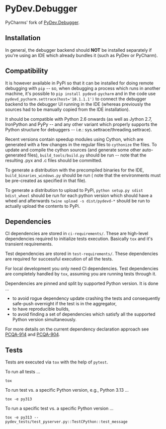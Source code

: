 # PyDev.Debugger

PyCharms' fork of [PyDev.Debugger][pydevd].

## Installation

In general, the debugger backend should **NOT** be installed separately if you're using an IDE which already
bundles it (such as PyDev or PyCharm).

## Compatibility

It is however available in PyPi so that it can be installed for doing remote debugging with `pip` -- so, when
debugging a process which runs in another machine, it's possible to `pip install pydevd-pycharm` and in the code use
`pydevd_pycharm.settrace(host='10.1.1.1')` to connect the debugger backend to the debugger UI running in the IDE
(whereas previously the sources had to be manually copied from the IDE installation).

It should be compatible with Python 2.6 onwards (as well as Jython 2.7, IronPython and PyPy -- and
any other variant which properly supports the Python structure for debuggers -- i.e.: sys.settrace/threading.settrace).

Recent versions contain speedup modules using Cython, which are generated with a few changes in the regular files
to `cythonize` the files. To update and compile the cython sources (and generate some other auto-generated files),
`build_tools/build.py` should be run -- note that the resulting .pyx and .c files should be committed.

To generate a distribution with the precompiled binaries for the IDE, `build_binaries_windows.py` should be run (
note that the environments must be pre-created as specified in that file).

To generate a distribution to upload to PyPi, `python setup.py sdist bdist_wheel` should be run for each python version
which should have a wheel and afterwards `twine upload -s dist/pydevd-*` should be run to actually upload the contents
to PyPi.

## Dependencies

CI dependencies are stored in `ci-requirements/`. These are high-level dependencies required to initialize tests execution.
Basically `tox` and it's transient requirements.

Test dependencies are stored in `test-requirements/`. These dependencies are required for successful execution of all the tests.

For local development you only need CI dependencies. Test dependencies are completely handled by `tox`, assuming you are running tests
through it.

Dependencies are pinned and split by supported Python version. It is done ...

- to avoid rogue dependency update crashing the tests and consequently safe-push overnight if the test is in the aggregator,
- to have reproducible builds,
- to avoid finding a set of dependencies which satisfy all the supported Python version simultaneously.

For more details on the current dependency declaration approach see [PCQA-914][PCQA-914] and [PCQA-904][PCQA-904].

## Tests

Tests are executed via `tox` with the help of `pytest`.

To run all tests ...

```shell
tox
```

To run test vs. a specific Python version, e.g., Python 3.13 ...

```shell
tox -e py313
```

To run a specific test vs. a specific Python version ...

```shell
tox -e py313 -- pydev_tests/test_pyserver.py::TestCPython::test_message
```

[pydevd]: https://github.com/fabioz/PyDev.Debugger

[PCQA-904]: https://youtrack.jetbrains.com/issue/PCQA-904

[PCQA-914]: https://youtrack.jetbrains.com/issue/PCQA-914